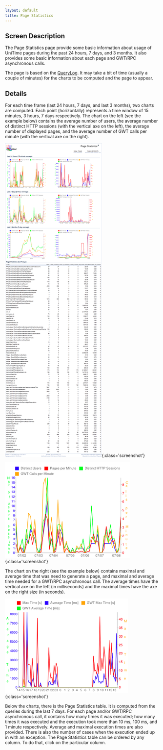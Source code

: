 ```yaml
---
layout: default
title: Page Statistics
---
```



## Screen Description


 The Page Statistics page provide some basic information about usage of UniTime pages during the past 24 hours, 7 days, and 3 months. It also provides some basic information about each page and GWT/RPC asynchronous calls.


 The page is based on the [QueryLog]( https://github.com/UniTime/unitime/tree/master/JavaSource/QueryLog.hbm.xml). It may take a bit of time (usually a couple of minutes) for the charts to be computed and the page to appear.

## Details


 For each time frame (last 24 hours, 7 days, and last 3 months), two charts are computed. Each point (horizontally) represents a time window of 15 minutes, 3 hours, 7 days respectively. The chart on the left (see the example below) contains the average number of users, the average number of distinct HTTP sessions (with the vertical axe on the left), the average number of displayed pages, and the average number of GWT calls per minute (with the vertical axe on the right).


![Page Statistics](images/page-statistics-1.png){:class='screenshot'}


![Page Statistics](images/page-statistics-2.png){:class='screenshot'}


 The chart on the right (see the example below) contains maximal and average time that was need to generate a page, and maximal and average time needed for a GWT/RPC asynchronous call. The average times have the vertical axe on the left (in milliseconds) and the maximal times have the axe on the right size (in seconds).


![Page Statistics](images/page-statistics-3.png){:class='screenshot'}


 Below the charts, there is the Page Statistics table. It is computed from the queries during the last 7 days. For each page and/or GWT/RPC asynchronous call, it contains how many times it was executed; how many times it was executed and the execution took more than 10 ms, 100 ms, and 1 minute respectively. Average and maximal execution times are also provided. There is also the number of cases when the execution ended up in with an exception. The Page Statistics table can be ordered by any column. To do that, click on the particular column.
